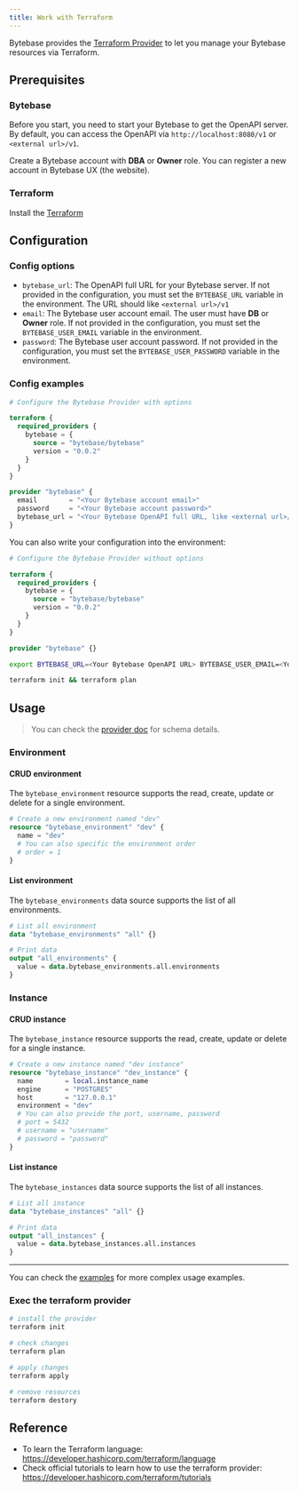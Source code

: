 ```yaml
---
title: Work with Terraform
---
```


Bytebase provides the [Terraform Provider](https://registry.terraform.io/providers/bytebase/bytebase) to let you manage your Bytebase resources via Terraform.

## Prerequisites

### Bytebase

Before you start, you need to start your Bytebase to get the OpenAPI server. By default, you can access the OpenAPI via `http://localhost:8080/v1` or `<external url>/v1`.

Create a Bytebase account with **DBA** or **Owner** role. You can register a new account in Bytebase UX (the website).

### Terraform

Install the [Terraform](https://developer.hashicorp.com/terraform/downloads?product_intent=terraform)

## Configuration

### Config options

- `bytebase_url`: The OpenAPI full URL for your Bytebase server. If not provided in the configuration, you must set the `BYTEBASE_URL` variable in the environment. The URL should like `<external url>/v1`
- `email`: The Bytebase user account email. The user must have **DB** or **Owner** role. If not provided in the configuration, you must set the `BYTEBASE_USER_EMAIL` variable in the environment.
- `password`: The Bytebase user account password. If not provided in the configuration, you must set the `BYTEBASE_USER_PASSWORD` variable in the environment.

### Config examples

```terraform
# Configure the Bytebase Provider with options

terraform {
  required_providers {
    bytebase = {
      source = "bytebase/bytebase"
      version = "0.0.2"
    }
  }
}

provider "bytebase" {
  email        = "<Your Bytebase account email>"
  password     = "<Your Bytebase account password>"
  bytebase_url = "<Your Bytebase OpenAPI full URL, like <external url>/v1>"
}
```

You can also write your configuration into the environment:

```terraform
# Configure the Bytebase Provider without options

terraform {
  required_providers {
    bytebase = {
      source = "bytebase/bytebase"
      version = "0.0.2"
    }
  }
}

provider "bytebase" {}
```

```bash
export BYTEBASE_URL=<Your Bytebase OpenAPI URL> BYTEBASE_USER_EMAIL=<Your Bytebase account email> BYTEBASE_USER_PASSWORD=<Your Bytebase account password>

terraform init && terraform plan
```

## Usage

> You can check the [provider doc](https://registry.terraform.io/providers/bytebase/bytebase/latest/docs) for schema details.

### Environment

#### CRUD environment

The `bytebase_environment` resource supports the read, create, update or delete for a single environment.

```terraform
# Create a new environment named "dev"
resource "bytebase_environment" "dev" {
  name = "dev"
  # You can also specific the environment order
  # order = 1
}
```

#### List environment

The `bytebase_environments` data source supports the list of all environments.

```terraform
# List all environment
data "bytebase_environments" "all" {}

# Print data
output "all_environments" {
  value = data.bytebase_environments.all.environments
}
```

### Instance

#### CRUD instance

The `bytebase_instance` resource supports the read, create, update or delete for a single instance.

```terraform
# Create a new instance named "dev instance"
resource "bytebase_instance" "dev_instance" {
  name        = local.instance_name
  engine      = "POSTGRES"
  host        = "127.0.0.1"
  environment = "dev"
  # You can also provide the port, username, password
  # port = 5432
  # username = "username"
  # password = "password"
}
```

#### List instance

The `bytebase_instances` data source supports the list of all instances.

```terraform
# List all instance
data "bytebase_instances" "all" {}

# Print data
output "all_instances" {
  value = data.bytebase_instances.all.instances
}
```

---

You can check the [examples](https://github.com/bytebase/terraform-provider-bytebase/blob/main/examples/main.tf) for more complex usage examples.

### Exec the terraform provider

```bash
# install the provider
terraform init

# check changes
terraform plan

# apply changes
terraform apply

# remove resources
terraform destory
```

## Reference

- To learn the Terraform language: https://developer.hashicorp.com/terraform/language
- Check official tutorials to learn how to use the terraform provider: https://developer.hashicorp.com/terraform/tutorials
